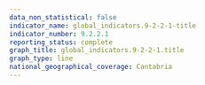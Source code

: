 ```yaml
---
data_non_statistical: false
indicator_name: global_indicators.9-2-2-1-title
indicator_number: 9.2.2.1
reporting_status: complete
graph_title: global_indicators.9-2-2-1.title
graph_type: line
national_geographical_coverage: Cantabria
---
```

